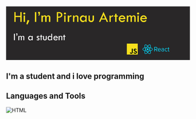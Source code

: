 ![Header](https://github.com/ArtemiePirnau/ArtemiePirnau/blob/main/banner.jpg)

## I'm a student and i love programming

## Languages and Tools

![HTML](https://img.shields.io/badge/HTML-black??style=for-the-badge&logo=https://img.shields.io/static/v1?message=css3&logo=css3&labelColor=5c5c5c&color=1182c3&logoColor=white&label=%20&style=plastic)
